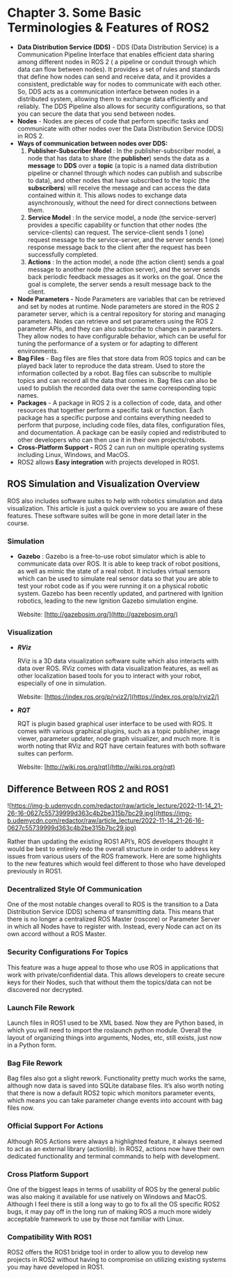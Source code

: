 # Chapter 3. Some Basic Terminologies & Features of ROS2

- **Data Distribution Service (DDS)** - DDS (Data Distribution Service) is a Communication Pipeline Interface that enables efficient data sharing among different nodes in ROS 2 ( a pipeline or conduit through which data can flow between nodes). It provides a set of rules and standards that define how nodes can send and receive data, and it provides a consistent, predictable way for nodes to communicate with each other. So, DDS acts as a communication interface between nodes in a distributed system, allowing them to exchange data efficiently and reliably. The DDS Pipeline also allows for security configurations, so that you can secure the data that you send between nodes.
- **Nodes** - Nodes are pieces of code that perform specific tasks and communicate with other nodes over the Data Distribution Service (DDS) in ROS 2.
- **Ways of communication between nodes over DDS:**
    1. **Publisher-Subscriber Model** : In the publisher-subscriber model, a node that has data to share (the **publisher**) sends the data as a **message** to **DDS** over a **topic** (a topic is a named data distribution pipeline or channel through which nodes can publish and subscribe to data), and other nodes that have subscribed to the topic (the **subscribers**) will receive the message and can access the data contained within it. This allows nodes to exchange data asynchronously, without the need for direct connections between them.
    2. **Service Model** : In the service model, a node (the service-server) provides a specific capability or function that other nodes (the service-clients) can request. The service-client sends 1 (one) request message to the service-server, and the server sends 1 (one) response message back to the client after the request has been successfully completed.
    3. **Actions** : In the action model, a node (the action client) sends a goal message to another node (the action server), and the server sends back periodic feedback messages as it works on the goal. Once the goal is complete, the server sends a result message back to the client.
- **Node Parameters -** Node Parameters are variables that can be retrieved and set by nodes at runtime. Node parameters are stored in the ROS 2 parameter server, which is a central repository for storing and managing parameters. Nodes can retrieve and set parameters using the ROS 2 parameter APIs, and they can also subscribe to changes in parameters. They allow nodes to have configurable behavior, which can be useful for tuning the performance of a system or for adapting to different environments.
- **Bag Files** - Bag files are files that store data from ROS topics and can be played back later to reproduce the data stream. Used to store the information collected by a robot. Bag files can subscribe to multiple topics and can record all the data that comes in. Bag files can also be used to publish the recorded data over the same corresponding topic names.
- **Packages** - A package in ROS 2 is a collection of code, data, and other resources that together perform a specific task or function. Each package has a specific purpose and contains everything needed to perform that purpose, including code files, data files, configuration files, and documentation. A package can be easily copied and redistributed to other developers who can then use it in their own projects/robots.
- **Cross-Platform Support -** ROS 2 can run on multiple operating systems including Linux, Windows, and MacOS.
- ROS2 allows **Easy integration** with projects developed in ROS1.

## ROS Simulation and Visualization Overview

ROS also includes software suites to help with robotics simulation and data visualization. This article is just a quick overview so you are aware of these features. These software suites will be gone in more detail later in the course.

### **Simulation**

- **Gazebo** : Gazebo is a free-to-use robot simulator which is able to communicate data over ROS. It is able to keep track of robot positions, as well as mimic the state of a real robot. It includes virtual sensors which can be used to simulate real sensor data so that you are able to test your robot code as if you were running it on a physical robotic system. Gazebo has been recently updated, and partnered with Ignition robotics, leading to the new Ignition Gazebo simulation engine.
    
    Website: [http://gazebosim.org/](http://gazebosim.org/)
    

### **Visualization**

- ***RViz***
    
    RViz is a 3D data visualization software suite which also interacts with data over ROS. RViz comes with data visualization features, as well as other localization based tools for you to interact with your robot, especially of one in simulation.
    
    Website: [https://index.ros.org/p/rviz2/](https://index.ros.org/p/rviz2/)
    
- ***RQT***
    
    RQT is plugin based graphical user interface to be used with ROS. It comes with various graphical plugins, such as a topic publisher, image viewer, parameter updater, node graph visualizer, and much more. It is worth noting that RViz and RQT have certain features with both software suites can perform.
    
    Website: [http://wiki.ros.org/rqt](http://wiki.ros.org/rqt)
    

## Difference Between ROS 2 and ROS1

![https://img-b.udemycdn.com/redactor/raw/article_lecture/2022-11-14_21-26-16-0627c55739999d363c4b2be315b7bc29.jpg](https://img-b.udemycdn.com/redactor/raw/article_lecture/2022-11-14_21-26-16-0627c55739999d363c4b2be315b7bc29.jpg)

Rather than updating the existing ROS1 API’s, ROS developers thought it would 
be best to entirely redo the overall structure in order to address key 
issues from various users of the ROS framework. Here are some 
highlights to the new features which would feel different to those who have 
developed previously in ROS1.

### Decentralized Style Of Communication

One of the most notable changes overall to ROS is the transition to a Data 
Distribution Service (DDS) schema of transmitting data. This means that 
there is no longer a centralized ROS Master (roscore) or Parameter 
Server in which all Nodes have to register with. Instead, every Node can
 act on its own accord without a ROS Master.

### Security Configurations For Topics

This feature was a huge appeal to those who use ROS in applications that 
work with private/confidential data. This allows developers to create 
secure keys for their Nodes, such that without them the topics/data can 
not be discovered nor decrypted.

### Launch File Rework

Launch files in ROS1 used to be XML based. Now they are Python based, in which
 you will need to import the roslaunch python module. Overall the
 layout of organizing things into arguments, Nodes, etc, still exists, 
just now in a Python form.

### Bag File Rework

Bag files also got a slight rework. Functionality pretty much works the 
same, although now data is saved into SQLite database files. It’s also 
worth noting that there is now a default ROS2 topic which monitors 
parameter events, which means you can take parameter change events into 
account with bag files now.

### Official Support For Actions

Although ROS Actions were always a highlighted feature, it always seemed to act 
as an external library (actionlib). In ROS2, actions now have their own 
dedicated functionality and terminal commands to help with development.

### Cross Platform Support

One of the biggest leaps in terms of usability of ROS by the general public
 was also making it available for use natively on Windows and MacOS. 
Although I feel there is still a long way to go to fix all the OS 
specific ROS2 bugs, it may pay off in the long run of making ROS a much 
more widely acceptable framework to use by those not familiar with 
Linux.

### Compatibility With ROS1

ROS2 offers the ROS1 bridge tool in order to allow you to develop new projects in ROS2 
without having to compromise on utilizing existing systems you may have 
developed in ROS1.